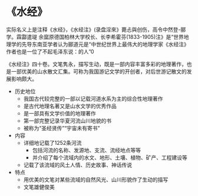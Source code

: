 # 《水经》
实际名义上是注释《水经》，《水经注》(录盘淫來》薨忐與创伤，高令中然登-郦学。霖酃遣瑅 余窳原德国柏林大学校长、长李希霍芬(1833-1905)注》是“世界地理学的先导东南亚学者认为郦道元是“中世纪世界上最伟大的地理学家《水经注》作者也是一位了不起毛泽东说：的人”0

《水经注》四十卷。文笔隽永，描写生动，既是一部内容丰富多彩的地理著作，也是一部优美的山水散文汇集。可称为我国游记文学的开创者，对后世游记散文的发展影响颇大。

- 历史地位
	- 我国古代较完整的一部以记载河道水系为主的综合性地理著作
	- 是古代地理名著又是山水文学的优秀作品
	- 是一部具有文学价值的地理著作
	- 第一部完整记录华夏河流山川地貌的书
	- 被称为“圣经贤传”“宇宙未有寄书”
- 内容
	- 详细地记载了1252条河流
		- 包括河流的名称、发源地、支流、流经地点等等
		- 并介绍了每个流域内的水文、地形、土壤、植物、矿产、工程建设等
	- 记载了该流域的风土人情、历史故事、神话传说
- 特点
	- 用优美的文笔对某些流域的自然风光、山川形貌作了生动的描写
	- 文笔雄健俊美